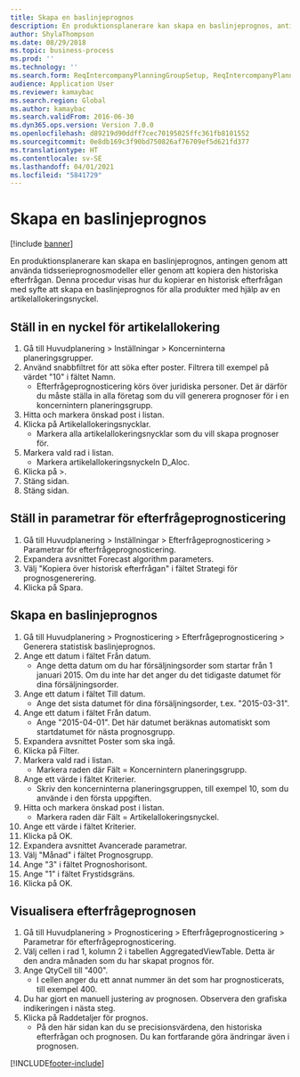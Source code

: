 ```yaml
---
title: Skapa en baslinjeprognos
description: En produktionsplanerare kan skapa en baslinjeprognos, antingen genom att använda tidsserieprognosmodeller eller genom att kopiera den historiska efterfrågan.
author: ShylaThompson
ms.date: 08/29/2018
ms.topic: business-process
ms.prod: ''
ms.technology: ''
ms.search.form: ReqIntercompanyPlanningGroupSetup, ReqIntercompanyPlanningGroupAllocKeys, ReqDemPlanForecastParameters, ReqDemPlanCreateForecastDialog, SysQueryForm, ReqDemPlanForecastViewer
audience: Application User
ms.reviewer: kamaybac
ms.search.region: Global
ms.author: kamaybac
ms.search.validFrom: 2016-06-30
ms.dyn365.ops.version: Version 7.0.0
ms.openlocfilehash: d89219d90ddff7cec70195025ffc361fb8101552
ms.sourcegitcommit: 0e8db169c3f90bd750826af76709ef5d621fd377
ms.translationtype: HT
ms.contentlocale: sv-SE
ms.lasthandoff: 04/01/2021
ms.locfileid: "5841729"
---
```

# <a name="create-a-baseline-forecast"></a>Skapa en baslinjeprognos

[!include [banner](../../includes/banner.md)]

En produktionsplanerare kan skapa en baslinjeprognos, antingen genom att använda tidsserieprognosmodeller eller genom att kopiera den historiska efterfrågan. Denna procedur visas hur du kopierar en historisk efterfrågan med syfte att skapa en baslinjeprognos för alla produkter med hjälp av en artikelallokeringsnyckel. 


## <a name="set-up-an-item-allocation-key"></a>Ställ in en nyckel för artikelallokering
1. Gå till Huvudplanering > Inställningar > Koncerninterna planeringsgrupper.
2. Använd snabbfiltret för att söka efter poster. Filtrera till exempel på värdet "10" i fältet Namn.
    * Efterfrågeprognosticering körs över juridiska personer. Det är därför du måste ställa in alla företag som du vill generera prognoser för i en koncernintern planeringsgrupp.  
3. Hitta och markera önskad post i listan.
4. Klicka på Artikelallokeringsnycklar.
    * Markera alla artikelallokeringsnycklar som du vill skapa prognoser för.  
5. Markera vald rad i listan.
    * Markera artikelallokeringsnyckeln D_Aloc.  
6. Klicka på >.
7. Stäng sidan.
8. Stäng sidan.

## <a name="set-up-the-demand-forecasting-parameters"></a>Ställ in parametrar för efterfrågeprognosticering
1. Gå till Huvudplanering > Inställningar > Efterfrågeprognosticering > Parametrar för efterfrågeprognosticering.
2. Expandera avsnittet Forecast algorithm parameters.
3. Välj "Kopiera över historisk efterfrågan" i fältet Strategi för prognosgenerering.
4. Klicka på Spara.

## <a name="create-a-baseline-forecast"></a>Skapa en baslinjeprognos
1. Gå till Huvudplanering > Prognosticering > Efterfrågeprognosticering > Generera statistisk baslinjeprognos.
2. Ange ett datum i fältet Från datum.
    * Ange detta datum om du har försäljningsorder som startar från 1 januari 2015. Om du inte har det anger du det tidigaste datumet för dina försäljningsorder.  
3. Ange ett datum i fältet Till datum.
    * Ange det sista datumet för dina försäljningsorder, t.ex. "2015-03-31".  
4. Ange ett datum i fältet Från datum.
    * Ange "2015-04-01". Det här datumet beräknas automatiskt som startdatumet för nästa prognosgrupp.  
5. Expandera avsnittet Poster som ska ingå.
6. Klicka på Filter.
7. Markera vald rad i listan.
    * Markera raden där Fält = Koncernintern planeringsgrupp.  
8. Ange ett värde i fältet Kriterier.
    * Skriv den koncerninterna planeringsgruppen, till exempel 10, som du använde i den första uppgiften.  
9. Hitta och markera önskad post i listan.
    * Markera raden där Fält = Artikelallokeringsnyckel.  
10. Ange ett värde i fältet Kriterier.
11. Klicka på OK.
12. Expandera avsnittet Avancerade parametrar.
13. Välj "Månad" i fältet Prognosgrupp.
14. Ange "3" i fältet Prognoshorisont.
15. Ange "1" i fältet Frystidsgräns.
16. Klicka på OK.

## <a name="visualize-the-demand-forecast"></a>Visualisera efterfrågeprognosen
1. Gå till Huvudplanering > Prognosticering > Efterfrågeprognosticering > Parametrar för efterfrågeprognosticering.
2. Välj cellen i rad 1, kolumn 2 i tabellen AggregatedViewTable. Detta är den andra månaden som du har skapat prognos för.
3. Ange QtyCell till "400".
    * I cellen anger du ett annat nummer än det som har prognosticerats, till exempel 400.  
4. Du har gjort en manuell justering av prognosen. Observera den grafiska indikeringen i nästa steg.
5. Klicka på Raddetaljer för prognos.
    * På den här sidan kan du se precisionsvärdena, den historiska efterfrågan och prognosen. Du kan fortfarande göra ändringar även i prognosen.  



[!INCLUDE[footer-include](../../../includes/footer-banner.md)]